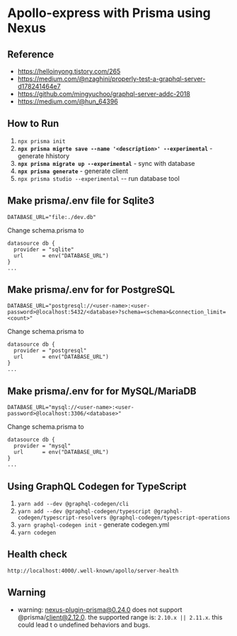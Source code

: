 # Apollo-express with Prisma using Nexus

## Reference

- <https://helloinyong.tistory.com/265>
- https://medium.com/@nzaghini/properly-test-a-graphql-server-d178241464e7
- https://github.com/mingyuchoo/graphql-server-addc-2018
- https://medium.com/@hun_64396

## How to Run

1. `npx prisma init`
2. **`npx prisma migrte save --name '<description>' --experimental`** - generate hhistory
3. **`npx prisma migrate up --experimental`** - sync with database
4. **`npx prisma generate`** - generate client
5. `npx prisma studio --experimental` -- run database tool

## Make prisma/.env file for Sqlite3

```
DATABASE_URL="file:./dev.db"
```

Change schema.prisma to

```
datasource db {
  provider = "sqlite"
  url      = env("DATABASE_URL")
}
...
```

## Make prisma/.env for for PostgreSQL

```
DATABASE_URL="postgresql://<user-name>:<user-password>@localhost:5432/<database>?schema=<schema>&connection_limit=<count>"
```

Change schema.prisma to

```
datasource db {
  provider = "postgresql"
  url      = env("DATABASE_URL")
}
...
```

## Make prisma/.env for for MySQL/MariaDB

```
DATABASE_URL="mysql://<user-name>:<user-password>@localhost:3306/<database>"
```

Change schema.prisma to

```
datasource db {
  provider = "mysql"
  url      = env("DATABASE_URL")
}
...
```

## Using GraphQL Codegen for TypeScript

1. `yarn add --dev @graphql-codegen/cli`
2. `yarn add --dev @graphql-codegen/typescript @graphql-codegen/typescript-resolvers @graphql-codegen/typescript-operations`
3. `yarn graphql-codegen init` - generate codegen.yml
4. `yarn codegen`

## Health check

```
http://localhost:4000/.well-known/apollo/server-health
```

## Warning

- warning: nexus-plugin-prisma@0.24.0 does not support @prisma/client@2.12.0. the supported range is: `2.10.x || 2.11.x`. this could lead t o undefined behaviors and bugs.
